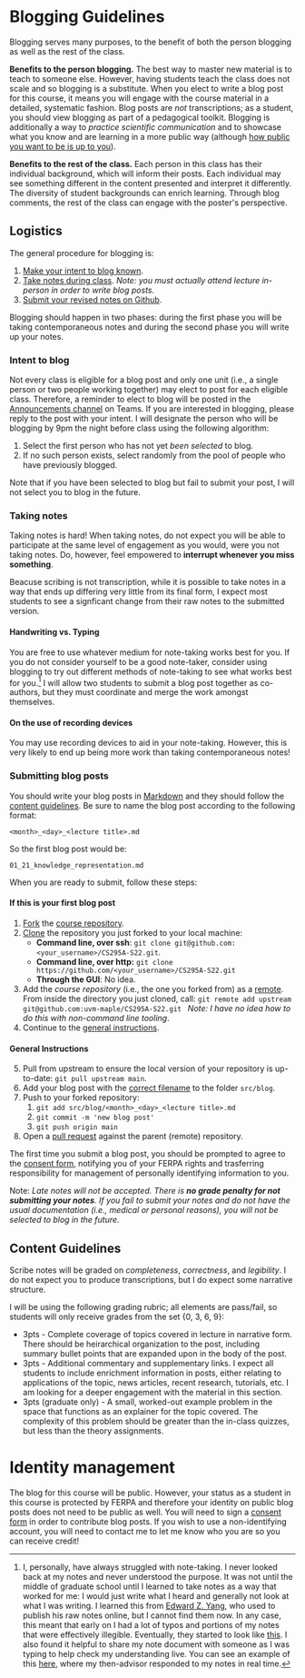 # Blogging Guidelines

Blogging serves many purposes, to the benefit of both the person blogging as well as the rest of the class. 

**Benefits to the person blogging.** The best way to master new material is to teach to someone else. However, having students teach the class does not scale and so blogging is a substitute. When you elect to write a blog post for this course, it means you will engage with the course material in a detailed, systematic fashion. Blog posts are _not_ transcriptions; as a student, you should view blogging as part of a pedagogical toolkit. Blogging is additionally a way to _practice scientific communication_ and to showcase what you know and are learning in a more public way (although [how public you want to be is up to you](#identity-management)).

**Benefits to the rest of the class.** Each person in this class has their individual background, which will inform their posts. Each individual may see something different in the content presented and interpret it differently. The diversity of student backgrounds can enrich learning. Through blog comments, the rest of the class can engage with the poster's perspective. 

## Logistics

The general procedure for blogging is:

1. [Make your intent to blog known](#intent-to-blog).
2. [Take notes during class](#taking-notes). _Note: you must actually attend lecture in-person in order to write blog posts._
3. [Submit your revised notes on Github](#submitting-notes).

Blogging should happen in two phases: during the first phase you will be taking contemporaneous notes and during the second phase you will write up your notes. 

### Intent to blog 

Not every class is eligible for a blog post and only one unit (i.e., a single person or two people working together) may elect to post for each eligible class. Therefore, a reminder to elect to blog will be posted in the [Announcements channel](https://teams.microsoft.com/l/channel/19%3a651bd0634b2b4860904830cd9efd50d5%40thread.tacv2/Announcements?groupId=e1375d3a-909d-4b56-860a-2d7ddc4912a5&tenantId=1c177758-4d6b-43dc-aaeb-3b9c42562967) on Teams. If you are interested in blogging, please reply to the post with your intent. I will designate the person who will be blogging by 9pm the night before class using the following algorithm:

1. Select the first person who has not yet _been selected_ to blog. 
2. If no such person exists, select randomly from the pool of people who have previously blogged. 

Note that if you have been selected to blog but fail to submit your post, I will not select you to blog in the future. 


### Taking notes

Taking notes is hard! When taking notes, do not expect you will be able to participate at the same level of engagement as you would, were you not taking notes. Do, however, feel empowered to **interrupt whenever you miss something**. 

Beacuse scribing is not transcription, while it is possible to take notes in a way that ends up differing very little from its final form, I expect most students to see a signficant change from their raw notes to the submitted version. 

#### Handwriting vs. Typing

You are free to use whatever medium for note-taking works best for you. If you do not consider yourself to be a good note-taker, consider using blogging to try out different methods of note-taking to see what works best for you.[^1] I will allow two students to submit a blog post together as co-authors, but they must coordinate and merge the work amongst themselves.


#### On the use of recording devices

You may use recording devices to aid in your note-taking. However, this is very likely to end up being more work than taking contemporaneous notes!


### Submitting blog posts

You should write your blog posts in [Markdown](https://www.markdownguide.org/basic-syntax/) and they should follow the [content guidelines](#content-guidelines).
<a id="correct-title"></a>
Be sure to name the blog post according to the following format:


`<month>_<day>_<lecture title>.md`

So the first blog post would be:

`01_21_knowledge_representation.md`

When you are ready to submit, follow these steps:

#### If this is your first blog post
1. [Fork](https://docs.github.com/en/get-started/quickstart/fork-a-repo) the [course repository](https://github.com/uvm-maple/CS295A-S22).
2. [Clone](https://docs.github.com/en/repositories/creating-and-managing-repositories/cloning-a-repository) the repository you just forked to your local machine:
    * **Command line, over ssh**: `git clone git@github.com:<your_username>/CS295A-S22.git`. 
    * **Command line, over http:** `git clone https://github.com/<your_username>/CS295A-S22.git`
    * **Through the GUI**: No idea.
3. Add the _course repository_ (i.e., the one you forked from) as a [remote](https://docs.github.com/en/get-started/getting-started-with-git/managing-remote-repositories). From inside the directory you just cloned, call:
`git remote add upstream git@github.com:uvm-maple/CS295A-S22.git
` _Note: I have no idea how to do this with non-command line tooling_.
4. Continue to the [general instructions](#general-instructions).

#### General Instructions

5. Pull from upstream to ensure the local version of your repository is up-to-date: `git pull upstream main`.
6. Add your blog post with the [correct filename](#correct-title) to the folder `src/blog`.
7. Push to your forked repository:
    1. `git add src/blog/<month>_<day>_<lecture title>.md`
    2. `git commit -m 'new blog post'`
    3. `git push origin main`
8. Open a [pull request](https://docs.github.com/en/pull-requests/collaborating-with-pull-requests/proposing-changes-to-your-work-with-pull-requests/creating-a-pull-request-from-a-fork) against the parent (remote) repository.

The first time you submit a blog post, you should be prompted to agree to the [consent form](https://gist.github.com/etosch/ad909c10f5da4e60bea125d15e47edcf), notifying you of your FERPA rights and trasferring responsibility for management of personally identifying information to you.

Note: _Late notes will not be accepted. There is **no grade penalty for not submitting your notes**. If you fail to submit your notes and do not have the usual documentation (i.e., medical or personal reasons), you will not be selected to blog in the future._


## Content Guidelines

Scribe notes will be graded on *completeness*, *correctness*, and *legibility*. I do not expect you to produce transcriptions, but I do expect some narrative structure.

I will be using the following grading rubric; all elements are pass/fail, so students will only receive grades from the set {0, 3, 6, 9}:

* 3pts - Complete coverage of topics covered in lecture in narrative form. There should be heirarchical organization to the post, including summary bullet points that are expanded upon in the body of the post. 
* 3pts - Additional commentary and supplementary links. I expect all students to include enrichment information in posts, either relating to applications of the topic, news articles, recent research, tutorials, etc. I am looking for a deeper engagement with the material in this section. 
* 3pts (graduate only) - A small, worked-out example problem in the space that functions as an explainer for the topic covered. The complexity of this problem should be greater than the in-class quizzes, but less than the theory assignments. 


# Identity management

The blog for this course will be public. However, your status as a student in this course is protected by FERPA and therefore your identity on public blog posts does not need to be public as well. You will need to sign a [consent form](https://gist.github.com/etosch/ad909c10f5da4e60bea125d15e47edcf) in order to contribute blog posts. If you wish to use a non-identifying account, you will need to contact me to let me know who you are so you can receive credit!

[^1]: I, personally, have always struggled with note-taking. I never looked back at my notes and never understood the purpose. It was not until the middle of graduate school until I learned to take notes as a way that worked for me: I would just write what I heard and generally not look at what I was writing. I learned this from [Edward Z. Yang](http://ezyang.com), who used to publish his raw notes online, but I cannot find them now. In any case, this meant that early on I had a lot of typos and portions of my notes that were effectively illegible. Eventually, they started to look like [this](https://docs.google.com/document/d/1f8tcvQCVcS6pJ2qECe_mDsdsO4adbyKoNuE3FlUne9c/edit?usp=sharing). I also found it helpful to share my note document with someone as I was typing to help check my understanding live. You can see an example of this [here](https://docs.google.com/document/d/1At8G0OK6TngKrd7Owbq0rBRzAbSaxV97TvkC1zImjDA/edit?usp=sharing), where my then-advisor responded to my notes in real time.
